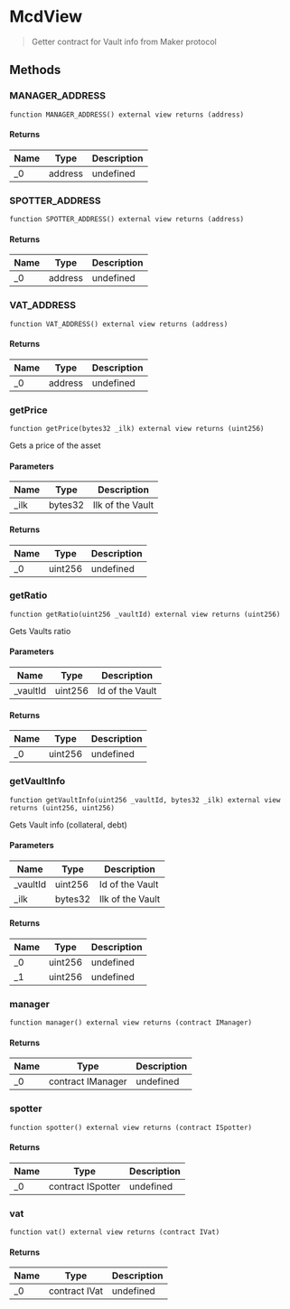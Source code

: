 # McdView



> Getter contract for Vault info from Maker protocol





## Methods

### MANAGER_ADDRESS

```solidity
function MANAGER_ADDRESS() external view returns (address)
```






#### Returns

| Name | Type | Description |
|---|---|---|
| _0 | address | undefined

### SPOTTER_ADDRESS

```solidity
function SPOTTER_ADDRESS() external view returns (address)
```






#### Returns

| Name | Type | Description |
|---|---|---|
| _0 | address | undefined

### VAT_ADDRESS

```solidity
function VAT_ADDRESS() external view returns (address)
```






#### Returns

| Name | Type | Description |
|---|---|---|
| _0 | address | undefined

### getPrice

```solidity
function getPrice(bytes32 _ilk) external view returns (uint256)
```

Gets a price of the asset



#### Parameters

| Name | Type | Description |
|---|---|---|
| _ilk | bytes32 | Ilk of the Vault

#### Returns

| Name | Type | Description |
|---|---|---|
| _0 | uint256 | undefined

### getRatio

```solidity
function getRatio(uint256 _vaultId) external view returns (uint256)
```

Gets Vaults ratio



#### Parameters

| Name | Type | Description |
|---|---|---|
| _vaultId | uint256 | Id of the Vault

#### Returns

| Name | Type | Description |
|---|---|---|
| _0 | uint256 | undefined

### getVaultInfo

```solidity
function getVaultInfo(uint256 _vaultId, bytes32 _ilk) external view returns (uint256, uint256)
```

Gets Vault info (collateral, debt)



#### Parameters

| Name | Type | Description |
|---|---|---|
| _vaultId | uint256 | Id of the Vault
| _ilk | bytes32 | Ilk of the Vault

#### Returns

| Name | Type | Description |
|---|---|---|
| _0 | uint256 | undefined
| _1 | uint256 | undefined

### manager

```solidity
function manager() external view returns (contract IManager)
```






#### Returns

| Name | Type | Description |
|---|---|---|
| _0 | contract IManager | undefined

### spotter

```solidity
function spotter() external view returns (contract ISpotter)
```






#### Returns

| Name | Type | Description |
|---|---|---|
| _0 | contract ISpotter | undefined

### vat

```solidity
function vat() external view returns (contract IVat)
```






#### Returns

| Name | Type | Description |
|---|---|---|
| _0 | contract IVat | undefined




